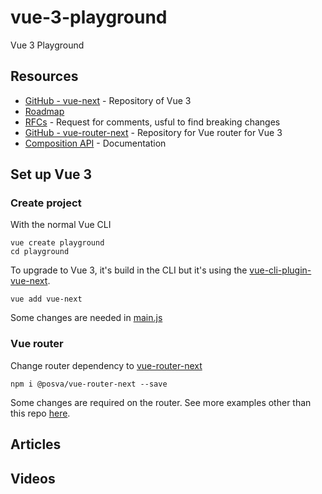 # vue-3-playground
Vue 3 Playground

## Resources
* [GitHub - vue-next](https://github.com/vuejs/vue-next) - Repository of Vue 3
* [Roadmap](https://github.com/vuejs/vue/projects/6)
* [RFCs](https://github.com/vuejs/rfcs) - Request for comments, usful to find breaking changes
* [GitHub - vue-router-next](https://github.com/vuejs/vue-router-next) - Repository for Vue router for Vue 3
* [Composition API](https://vue-composition-api-rfc.netlify.com/) - Documentation

## Set up Vue 3
### Create project
With the normal Vue CLI
```
vue create playground
cd playground
```
To upgrade to Vue 3, it's build in the CLI but it's using the [vue-cli-plugin-vue-next](https://github.com/vuejs/vue-cli-plugin-vue-next).
```
vue add vue-next
```
Some changes are needed in [main.js](src/main.js)

### Vue router
Change router dependency to [vue-router-next](https://www.npmjs.com/package/@posva/vue-router-next)
```
npm i @posva/vue-router-next --save
```
Some changes are required on the router. See more examples other than this repo [here](https://github.com/vuejs/vue-router-next/tree/master/playground).

## Articles

## Videos